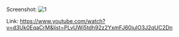Screenshot:
![1](https://github.com/andresrechimon/football-chants/assets/70274608/7f3fca4c-a213-48cb-a472-0954cb2d4d4f)

Link: https://www.youtube.com/watch?v=d3Uk0EqaCrM&list=PLvUWi5tdh92z2YxmFJ60iuIO3J2qUC2Dn



